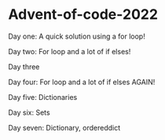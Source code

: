# Advent-of-code-2022

Day one: A quick solution using a for loop!

Day two: For loop and a lot of if elses!

Day three

Day four: For loop and a lot of if elses AGAIN!

Day five: Dictionaries

Day six: Sets

Day seven: Dictionary, ordereddict
